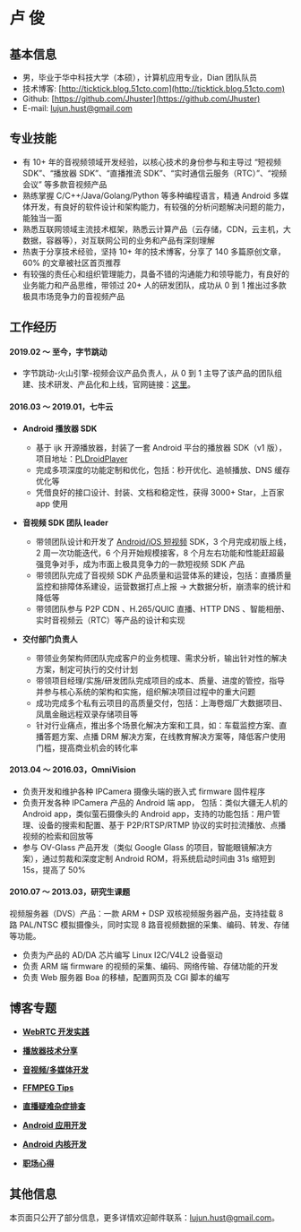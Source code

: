 
**卢   俊**
=============

## **基本信息**
- 男，毕业于华中科技大学（本硕），计算机应用专业，Dian 团队队员
- 技术博客: [http://ticktick.blog.51cto.com](http://ticktick.blog.51cto.com)
- Github:   [https://github.com/Jhuster](https://github.com/Jhuster)
- E-mail:   lujun.hust@gmail.com

## **专业技能**

- 有 10+ 年的音视频领域开发经验，以核心技术的身份参与和主导过 “短视频 SDK”、“播放器 SDK”、“直播推流 SDK”、“实时通信云服务（RTC）”、“视频会议” 等多款音视频产品
- 熟练掌握 C/C++/Java/Golang/Python 等多种编程语言，精通 Android 多媒体开发，有良好的软件设计和架构能力，有较强的分析问题解决问题的能力，能独当一面
- 熟悉互联网领域主流技术框架，熟悉云计算产品（云存储，CDN，云主机，大数据，容器等），对互联网公司的业务和产品有深刻理解
- 热衷于分享技术经验，坚持 10+ 年的技术博客，分享了 140 多篇原创文章，60% 的文章被社区首页推荐
- 有较强的责任心和组织管理能力，具备不错的沟通能力和领导能力，有良好的业务能力和产品思维，带领过 20+ 人的研发团队，成功从 0 到 1 推出过多款极具市场竞争力的音视频产品


## **工作经历**

#### 2019.02 ～ 至今，字节跳动

- 字节跳动-火山引擎-视频会议产品负责人，从 0 到 1 主导了该产品的团队组建、技术研发、产品化和上线，官网链接：[这里](https://www.volcengine.cn/product/meeting)。

#### 2016.03 ～ 2019.01，七牛云

- **Android 播放器 SDK**
    - 基于 ijk 开源播放器，封装了一套 Android 平台的播放器 SDK（v1 版），项目地址：[PLDroidPlayer](https://github.com/pili-engineering/PLDroidPlayer)
    - 完成多项深度的功能定制和优化，包括：秒开优化、追帧播放、DNS 缓存优化等
    - 凭借良好的接口设计、封装、文档和稳定性，获得 3000+ Star，上百家 app 使用
- **音视频 SDK 团队 leader**
    - 带领团队设计和开发了 [Android/iOS 短视频]( https://www.qiniu.com/products/plsv) SDK，3 个月完成初版上线，2 周一次功能迭代，6 个月开始规模接客，8 个月左右功能和性能赶超最强竞争对手，成为市面上极具竞争力的一款短视频 SDK 产品
    - 带领团队完成了音视频 SDK 产品质量和运营体系的建设，包括：直播质量监控和排障体系建设，运营数据打点上报 -> 大数据分析，崩溃率的统计和降低等
    - 带领团队参与 P2P CDN 、H.265/QUIC 直播、HTTP DNS 、智能相册、实时音视频云（RTC）等产品的设计和实现

- **交付部门负责人**
    - 带领业务架构师团队完成客户的业务梳理、需求分析，输出针对性的解决方案，制定可执行的交付计划
    - 带领项目经理/实施/研发团队完成项目的成本、质量、进度的管控，指导并参与核心系统的架构和实施，组织解决项目过程中的重大问题
    - 成功完成多个私有云项目的高质量交付，包括：上海卷烟厂大数据项目、凤凰金融远程双录存储项目等
    - 针对行业痛点，推出多个场景化解决方案和工具，如：车载监控方案、直播答题方案、点播 DRM 解决方案，在线教育解决方案等，降低客户使用门槛，提高商业机会的转化率

#### 2013.04 ～ 2016.03，OmniVision

- 负责开发和维护各种 IPCamera 摄像头端的嵌入式 firmware 固件程序
- 负责开发各种 IPCamera 产品的 Android 端 app， 包括：类似大疆无人机的 Android app，类似萤石摄像头的 Android app，支持的功能包括：用户管理、设备的搜索和配置、基于 P2P/RTSP/RTMP 协议的实时拉流播放、点播视频的检索和回放等
- 参与 OV-Glass 产品开发（类似  Google Glass 的项目，智能眼镜解决方案），通过剪裁和深度定制 Android ROM，将系统启动时间由 31s 缩短到 15s，提高了 50%

#### 2010.07  ～  2013.03，研究生课题

视频服务器（DVS）产品：一款 ARM + DSP 双核视频服务器产品，支持挂载 8 路 PAL/NTSC 模拟摄像头，同时实现 8 路音视频数据的采集、编码、转发、存储等功能。

  - 负责为产品的 AD/DA 芯片编写 Linux I2C/V4L2 设备驱动
  - 负责 ARM 端 firmware 的视频的采集、编码、网络传输、存储功能的开发
  - 负责 Web 服务器 Boa 的移植，配置网页及 CGI 脚本的编写

**博客专题**
------------------

- **[WebRTC 开发实践](http://blog.51cto.com/ticktick/category19.html)**

- **[播放器技术分享](http://blog.51cto.com/ticktick/category18.html)**

- **[音视频/多媒体开发](http://blog.51cto.com/ticktick/category15.html)**

- **[FFMPEG Tips](http://blog.51cto.com/ticktick/category17.html)**

- **[直播疑难杂症排查](http://blog.51cto.com/ticktick/category16.html)**

- **[Android 应用开发](http://blog.51cto.com/ticktick/category7.html)**

- **[Android 内核开发](http://blog.51cto.com/ticktick/category11.html)**

- **[职场心得](https://www.zhihu.com/column/c_1174077608882065408)**


**其他信息**
---------
本页面只公开了部分信息，更多详情欢迎邮件联系：lujun.hust@gmail.com。

